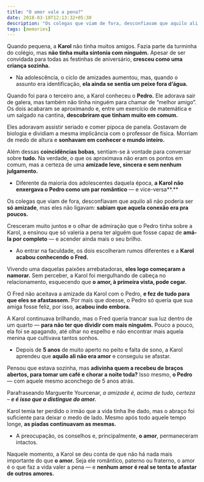 ```yaml
---
title: "O amor vale a pena?"
date: 2018-03-18T12:13:32+05:30
description: "Os colegas que viam de fora, desconfiavam que aquilo ali não poderia ser só amizade, mas eles não ligavam: sabiam que aquela conexão era pra poucos."
tags: [memories]
---
```


Quando pequena, a  **Karol**  não tinha muitos amigos. Fazia parte da turminha do colégio, mas  **não tinha muita sintonia com ninguém.**  Apesar de ser convidada para todas as festinhas de aniversário,  **cresceu como uma criança sozinha.**

-   Na adolescência, o ciclo de amizades aumentou, mas, quando o assunto era identificação,  **ela ainda se sentia um peixe fora d’água.**

Quando foi para o terceiro ano, a Karol conheceu o  **Pedro.**  Ele adorava sair de galera, mas também não tinha ninguém para chamar de “melhor amigo”. Os dois acabaram se aproximando e, entre um exercício de matemática e um salgado na cantina,  **descobriram que tinham muito em comum.**

Eles adoravam assistir seriado e comer pipoca de panela. Gostavam de biologia e dividiam a mesma implicância com o professor de física. Morriam de medo de altura e  **sonhavam em conhecer o mundo inteiro.**

Além dessas  **coincidências bobas**, sentiam-se à vontade para conversar sobre  **tudo.**  Na verdade, o que os aproximava não eram os pontos em comum, mas a certeza de uma  **amizade leve, sincera e sem nenhum julgamento.**

-   Diferente da maioria dos adolescentes daquela época,  **a Karol não enxergava o Pedro como um par romântico** — e vice-versa**.**

Os colegas que viam de fora, desconfiavam que aquilo ali não poderia ser  **só amizade**, mas eles não ligavam:  **sabiam que aquela conexão era pra poucos.**

Cresceram muito juntos e o olhar de admiração que o Pedro tinha sobre a Karol, a ensinou que só valeria a pena ter alguém que fosse capaz de  **amá-la por completo**  — e acender ainda mais o seu brilho.

-   Ao entrar na faculdade, os dois escolheram rumos diferentes e a  **Karol acabou conhecendo o Fred.**

Vivendo uma daquelas paixões arrebatadoras,  **eles logo começaram a namorar.**  Sem perceber, a Karol foi mergulhando de cabeça no relacionamento, esquecendo que  **o amor, à primeira vista, pode cegar.**

O Fred não aceitava a amizade da Karol com o Pedro,  **e fez de tudo para que eles se afastassem.**  Por mais que doesse, o Pedro só queria que sua amiga fosse feliz, por isso,  **acabou indo embora.**

A Karol continuava brilhando, mas o Fred queria trancar sua luz dentro de um quarto —  **para não ter que dividir com mais ninguém.**  Pouco a pouco, ela foi se apagando, até olhar no espelho e não encontrar mais aquela menina que cultivava tantos sonhos.

-   Depois de  **5 anos**  de muito aperto no peito e falta de sono, a Karol aprendeu que  **aquilo ali não era amor**  e conseguiu se afastar.

Pensou que estava sozinha, mas  **adivinha quem a recebeu de braços abertos, para tomar um café e chorar a noite toda?**  Isso mesmo,  **o Pedro**  — com aquele mesmo aconchego de 5 anos atrás.

Parafraseando Marguerite Yourcenar,  _a amizade é, acima de tudo, certeza –  **e é isso que a distingue do amor.**_

Karol temia ter perdido o irmão que a vida tinha lhe dado, mas o abraço foi suficiente para deixar o medo de lado. Mesmo após todo aquele tempo longe,  **as piadas continuavam as mesmas.**

-   A preocupação, os conselhos e, principalmente,  **o amor**, permaneceram intactos.

Naquele momento, a Karol se deu conta de que não há nada mais importante do que  **o amor.**  Seja ele romântico, paterno ou fraterno, o amor é o que faz a vida valer a pena — e **nenhum amor é real se tenta te afastar de outros amores.**
